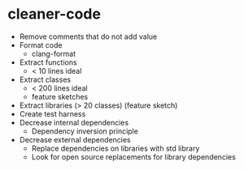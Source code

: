 # cleaner-code

* Remove comments that do not add value
* Format code
  * clang-format
* Extract functions 
  * < 10 lines ideal
* Extract classes
  * < 200 lines ideal
  * feature sketches
* Extract libraries (> 20 classes) (feature sketch)
* Create test harness
* Decrease internal dependencies
  * Dependency inversion principle
* Decrease external dependencies
  * Replace dependencies on libraries with std library
  * Look for open source replacements for library dependencies
